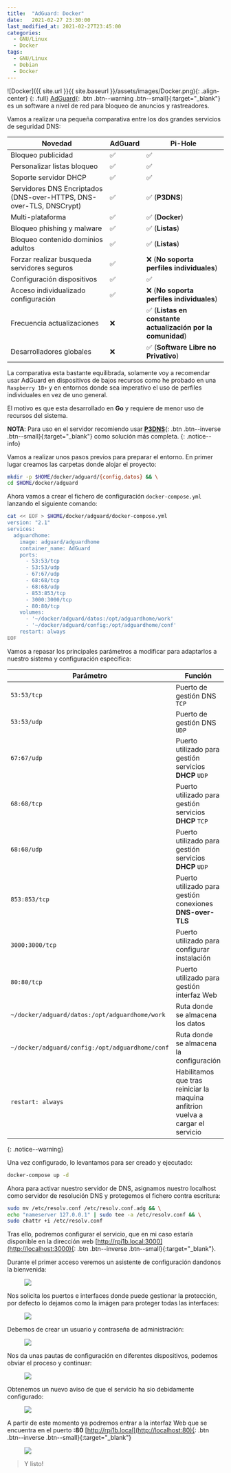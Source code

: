 ```yaml
---
title:  "AdGuard: Docker"
date:   2021-02-27 23:30:00
last_modified_at: 2021-02-27T23:45:00
categories:
  - GNU/Linux
  - Docker
tags:
  - GNU/Linux
  - Debian
  - Docker
---
```


![Docker]({{ site.url }}{{ site.baseurl }}/assets/images/Docker.png){: .align-center}
{: .full}
[AdGuard](https://adguard.com){: .btn .btn--warning .btn--small}{:target="_blank"} es un software a nivel de red para bloqueo de anuncios y rastreadores.

Vamos a realizar una pequeña comparativa entre los dos grandes servicios de seguridad DNS:

| Novedad                                                             | AdGuard | Pi-Hole |
|---------------------------------------------------------------------|---------|---------------------------------------------|
| Bloqueo publicidad                                                  |  ✅     | ✅ |
| Personalizar listas bloqueo                                         |  ✅     | ✅ |
| Soporte servidor DHCP                                               |  ✅     | ✅ |
| Servidores DNS Encriptados (DNS-over-HTTPS, DNS-over-TLS, DNSCrypt) |  ✅     | ✅ (**P3DNS**) |
| Multi-plataforma                                                    |  ✅     | ✅ (**Docker**) |
| Bloqueo phishing y malware                                          |  ✅     | ✅ (**Listas**) |
| Bloqueo contenido dominios adultos                                  |  ✅     | ✅ (**Listas**) |
| Forzar realizar busqueda servidores seguros                         |  ✅     | ❌ (**No soporta perfiles individuales**) |
| Configuración dispositivos                                          |  ✅     | ✅ |
| Acceso individualizado configuración                                |  ✅     | ❌ (**No soporta perfiles individuales**) |
| Frecuencia actualizaciones                                          |  ❌     | ✅ (**Listas en constante actualización por la comunidad**) |
| Desarrolladores globales                                            |  ❌     | ✅ (**Software Libre no Privativo**) |

La comparativa esta bastante equilibrada, solamente voy a recomendar usar AdGuard en dispositivos de bajos recursos como he probado en una `Raspberry 1B+` y en entornos donde sea imperativo el uso de perfiles individuales en vez de uno general. 

El motivo es que esta desarrollado en **Go** y requiere de menor uso de recursos del sistema.

**NOTA**: Para uso en el servidor recomiendo usar [**P3DNS**](https://lordpedal.github.io/gnu/linux/docker/debian-docker-ce/#docker-p3dns){: .btn .btn--inverse .btn--small}{:target="_blank"} como solución más completa.
{: .notice--info}

Vamos a realizar unos pasos previos para preparar el entorno. En primer lugar creamos las carpetas donde alojar el proyecto:

```bash
mkdir -p $HOME/docker/adguard/{config,datos} && \
cd $HOME/docker/adguard
```

Ahora vamos a crear el fichero de configuración `docker-compose.yml` lanzando el siguiente comando:

```bash
cat << EOF > $HOME/docker/adguard/docker-compose.yml
version: "2.1"
services:
  adguardhome:
    image: adguard/adguardhome
    container_name: AdGuard
    ports:
      - 53:53/tcp
      - 53:53/udp
      - 67:67/udp
      - 68:68/tcp
      - 68:68/udp
      - 853:853/tcp
      - 3000:3000/tcp
      - 80:80/tcp
    volumes:
      - '~/docker/adguard/datos:/opt/adguardhome/work'
      - '~/docker/adguard/config:/opt/adguardhome/conf'
    restart: always
EOF
```

Vamos a repasar los principales parámetros a modificar para adaptarlos a nuestro sistema y configuración especifica:

| Parámetro | Función |
| ------ | ------ |
| `53:53/tcp` | Puerto de gestión DNS `TCP` |
| `53:53/udp` | Puerto de gestión DNS `UDP` |
| `67:67/udp` | Puerto utilizado para gestión servicios **DHCP** `UDP` |
| `68:68/tcp` | Puerto utilizado para gestión servicios **DHCP** `TCP` |
| `68:68/udp` | Puerto utilizado para gestión servicios **DHCP** `UDP` |
| `853:853/tcp` | Puerto utilizado para gestión conexiones **DNS-over-TLS** |
| `3000:3000/tcp` | Puerto utilizado para configurar instalación |
| `80:80/tcp` | Puerto utilizado para gestión interfaz Web |
| `~/docker/adguard/datos:/opt/adguardhome/work` | Ruta donde se almacena los datos |
| `~/docker/adguard/config:/opt/adguardhome/conf` | Ruta donde se almacena la configuración |
| `restart: always` | Habilitamos que tras reiniciar la maquina anfitrion vuelva a cargar el servicio |
{: .notice--warning}

Una vez configurado, lo levantamos para ser creado y ejecutado:

```bash
docker-compose up -d
```

Ahora para activar nuestro servidor de DNS, asignamos nuestro localhost como servidor de resolución DNS y protegemos el fichero contra escritura:

```bash
sudo mv /etc/resolv.conf /etc/resolv.conf.adg && \
echo "nameserver 127.0.0.1" | sudo tee -a /etc/resolv.conf && \
sudo chattr +i /etc/resolv.conf
```

Tras ello, podremos configurar el servicio, que en mi caso estaría disponible en la dirección web [http://rpi1b.local:3000](http://localhost:3000){: .btn .btn--inverse .btn--small}{:target="_blank"}.

Durante el primer acceso veremos un asistente de configuración dandonos la bienvenida:

<figure>
    <a href="/assets/images/posts/adguard1.jpg"><img src="/assets/images/posts/adguard1.jpg"></a>
</figure>

Nos solicita los puertos e interfaces donde puede gestionar la protección, por defecto lo dejamos como la imágen para proteger todas las interfaces:

<figure>
    <a href="/assets/images/posts/adguard2.jpg"><img src="/assets/images/posts/adguard2.jpg"></a>
</figure>

Debemos de crear un usuario y contraseña de administración:

<figure>
    <a href="/assets/images/posts/adguard3.jpg"><img src="/assets/images/posts/adguard3.jpg"></a>
</figure>

Nos da unas pautas de configuración en diferentes dispositivos, podemos obviar el proceso y continuar:

<figure>
    <a href="/assets/images/posts/adguard4.jpg"><img src="/assets/images/posts/adguard4.jpg"></a>
</figure>

Obtenemos un nuevo aviso de que el servicio ha sio debidamente configurado:

<figure>
    <a href="/assets/images/posts/adguard5.jpg"><img src="/assets/images/posts/adguard5.jpg"></a>
</figure>

A partir de este momento ya podremos entrar a la interfaz Web que se encuentra en el puerto **:80** [http://rpi1b.local](http://localhost:80){: .btn .btn--inverse .btn--small}{:target="_blank"}

<figure>
    <a href="/assets/images/posts/adguard6.jpg"><img src="/assets/images/posts/adguard6.jpg"></a>
</figure>

> Y listo!
